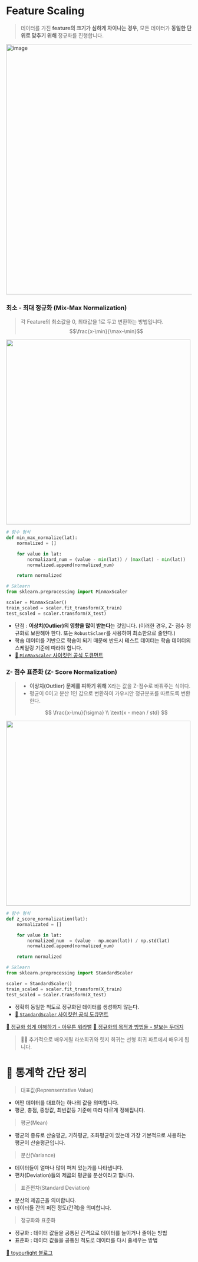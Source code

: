 # Feature Scaling
> 데이터를 가진 **feature의 크기가 심하게 차이나는 경우**, 모든 데이터가 **동일한 단위로 맞추기 위해** 정규화를 진행합니다.

<img width="677" alt="image" src="https://user-images.githubusercontent.com/55238671/210356646-f41545a0-8edd-4601-bf02-6306e48a9ebc.png">


### 최소 - 최대 정규화 (Mix-Max Normalization)
> 각 Feature의 최소값을 0, 최대값을 1로 두고 변환하는 방법입니다.
> $$\frac{x-\min}{\max-\min}$$

<img src="https://user-images.githubusercontent.com/55238671/210356484-825565da-7dd5-4ff3-9e26-c99754151962.png" width=500>

```py
# 함수 형식
def min_max_normalize(lat):
    normalized = []

    for value in lat:
        normalizard_num = (value - min(lat)) / (max(lat) - min(lat))
        normalized.append(normalized_num)

    return normalized

# Sklearn
from sklearn.preprocessing import MinmaxScaler

scaler = MinmaxScaler()
train_scaled = scaler.fit_transform(X_train)
test_scaled = scaler.transform(X_test)


```
- 단점 : **이상치(Outlier)의 영향을 많이 받는다**는 것입니다. (이러한 경우, Z- 점수 정규화로 보완해야 한다. 또는 `RobustSclaer`를 사용하여 최소한으로 줄인다.)
- 학습 데이터를 기반으로 학습이 되기 때문에 반드시 테스트 데이터는 학습 데이터의 스케일링 기준에 따라야 합니다.
- [🔗 `MinMaxScaler` 사이킷런 공식 도큐먼트](https://scikit-learn.org/stable/modules/generated/sklearn.preprocessing.MinMaxScaler.html#sklearn.preprocessing.MinMaxScaler)

### Z- 점수 표준화 (Z- Score Normalization)
> - **이상치(Outlier) 문제를 피하기 위해** X라는 값을 Z-점수로 바꿔주는 식이다.
> - 평균이 0이고 분산 1인 값으로 변환하여 가우시안 정규분포를 따르도록 변환한다. 
> 
> $$ \frac{x-\mu}{\sigma} \\ \text{x - mean / std}  $$

<img src="https://user-images.githubusercontent.com/55238671/210356557-a32ff9e0-adf5-4dd8-b86b-d8875424451c.png" width=500>

```py
# 함수 형식
def z_score_normalization(lat):
    normalizated = []

    for value in lat:
        normalized_num  = (value - np.mean(lat)) / np.std(lat)
        normalized.append(normalized_num)

    return normalized

# Sklearn
from sklearn.preprocessing import StandardScaler

scaler = StandardScaler()
train_scaled = scaler.fit_transform(X_train)
test_scaled = scaler.transform(X_test)
```
- 정확히 동일한 척도로 정규화된 데이터를 생성하지 않는다. 
- [🔗 `StandardScaler` 사이킷런 공식 도큐먼트](https://scikit-learn.org/stable/modules/generated/sklearn.preprocessing.StandardScaler.html)

[🔗 정규화 쉽게 이해하기 - 아무튼 워라밸](https://hleecaster.com/ml-normalization-concept/)
[🔗 정규화의 목적과 방법들 - 발보는 두더지](https://mole-starseeker.tistory.com/31)

> 🙋‍♂️ 추가적으로 배우게될 라쏘회귀와 릿지 회귀는 선형 회귀 파트에서 배우게 됩니다. 


# 📌 통계학 간단 정리
> 대표값(Reprensentative Value)
- 어떤 데이터를 대표하는 하나의 값을 의미합니다.
- 평균, 총점, 중앙값, 최빈값등 기준에 따라 다르게 정해집니다.

> 평균(Mean)
- 평균의 종류로 산술평균, 기하평균, 조화평균이 있는데 가장 기본적으로 사용하는 평균이 산술평균입니다.

> 분산(Variance)
- 데이터들이 얼마나 많이 퍼져 있는가를 나타냅니다.
- 편차(Deviation)들의 제곱의 평균을 분산이라고 합니다.

> 표준편차(Standard Deviation)
- 분산의 제곱근을 의미합니다.
- 데이터들 간의 퍼진 정도(간격)을 의미합니다. 

> 정규화와 표준화
- 정규화 : 데이터 값들을 공통된 간격으로 데이터를 늘이거나 줄이는 방법
- 표준화 : 데이터 값들을 공통된 척도로 데이터를 다시 줄세우는 방법


[🔗 toyourlight 블로그](https://toyourlight.tistory.com/36)
